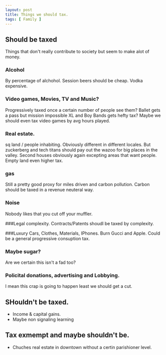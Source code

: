```yaml
---
layout: post
title: Things we should tax. 
tags: [ Family ]
---
```


## Should be taxed
Things that don't really contribute to society but seem to make alot of money.

### Alcohol 
By percentage of alchohol. Session beers should be cheap. Vodka expensive.

### Video games, Movies, TV and Music?
Progressively taxed once a certain number of people see them? Ballet gets a pass but mission impossible XL and Boy Bands gets hefty tax?
Maybe we should even tax video games by avg hours played. 

### Real estate.
sq land / people inhabiting. Obviously different in different locales. 
But zuckerberg and tech titans should pay out the wazoo for big places in the valley. 
Second houses obviously again excepting areas that want people. 
Empty land even higher tax. 

### gas
Still a pretty good proxy for miles driven and carbon pollution.
Carbon should be taxed in a revenue neuteral way.

### Noise
Nobody likes that you cut off your muffler. 

###Legal complexity.
Contracts/Patents shoudl be taxed by complexity. 

###Luxury
Cars, Clothes, Materials, IPhones.
Burn Gucci and Apple. 
Could be a general progressive consuption tax.

### Maybe sugar? 
Are we certain this isn't a fad too? 

### Policital donations, advertising and Lobbying. 
I mean this crap is going to happen least we should get a cut. 

## SHouldn't be taxed.
- Income & capital gains.
- Maybe non signaling learning 


## Tax exmempt and maybe shouldn't be.
- Chuches real estate in downtown without a certin parishioner level.



